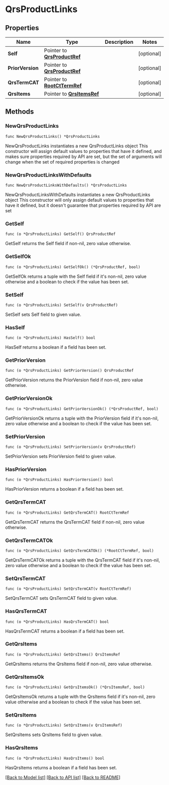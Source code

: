 # QrsProductLinks

## Properties

Name | Type | Description | Notes
------------ | ------------- | ------------- | -------------
**Self** | Pointer to [**QrsProductRef**](QrsProductRef.md) |  | [optional] 
**PriorVersion** | Pointer to [**QrsProductRef**](QrsProductRef.md) |  | [optional] 
**QrsTermCAT** | Pointer to [**RootCtTermRef**](RootCtTermRef.md) |  | [optional] 
**QrsItems** | Pointer to [**QrsItemsRef**](QrsItemsRef.md) |  | [optional] 

## Methods

### NewQrsProductLinks

`func NewQrsProductLinks() *QrsProductLinks`

NewQrsProductLinks instantiates a new QrsProductLinks object
This constructor will assign default values to properties that have it defined,
and makes sure properties required by API are set, but the set of arguments
will change when the set of required properties is changed

### NewQrsProductLinksWithDefaults

`func NewQrsProductLinksWithDefaults() *QrsProductLinks`

NewQrsProductLinksWithDefaults instantiates a new QrsProductLinks object
This constructor will only assign default values to properties that have it defined,
but it doesn't guarantee that properties required by API are set

### GetSelf

`func (o *QrsProductLinks) GetSelf() QrsProductRef`

GetSelf returns the Self field if non-nil, zero value otherwise.

### GetSelfOk

`func (o *QrsProductLinks) GetSelfOk() (*QrsProductRef, bool)`

GetSelfOk returns a tuple with the Self field if it's non-nil, zero value otherwise
and a boolean to check if the value has been set.

### SetSelf

`func (o *QrsProductLinks) SetSelf(v QrsProductRef)`

SetSelf sets Self field to given value.

### HasSelf

`func (o *QrsProductLinks) HasSelf() bool`

HasSelf returns a boolean if a field has been set.

### GetPriorVersion

`func (o *QrsProductLinks) GetPriorVersion() QrsProductRef`

GetPriorVersion returns the PriorVersion field if non-nil, zero value otherwise.

### GetPriorVersionOk

`func (o *QrsProductLinks) GetPriorVersionOk() (*QrsProductRef, bool)`

GetPriorVersionOk returns a tuple with the PriorVersion field if it's non-nil, zero value otherwise
and a boolean to check if the value has been set.

### SetPriorVersion

`func (o *QrsProductLinks) SetPriorVersion(v QrsProductRef)`

SetPriorVersion sets PriorVersion field to given value.

### HasPriorVersion

`func (o *QrsProductLinks) HasPriorVersion() bool`

HasPriorVersion returns a boolean if a field has been set.

### GetQrsTermCAT

`func (o *QrsProductLinks) GetQrsTermCAT() RootCtTermRef`

GetQrsTermCAT returns the QrsTermCAT field if non-nil, zero value otherwise.

### GetQrsTermCATOk

`func (o *QrsProductLinks) GetQrsTermCATOk() (*RootCtTermRef, bool)`

GetQrsTermCATOk returns a tuple with the QrsTermCAT field if it's non-nil, zero value otherwise
and a boolean to check if the value has been set.

### SetQrsTermCAT

`func (o *QrsProductLinks) SetQrsTermCAT(v RootCtTermRef)`

SetQrsTermCAT sets QrsTermCAT field to given value.

### HasQrsTermCAT

`func (o *QrsProductLinks) HasQrsTermCAT() bool`

HasQrsTermCAT returns a boolean if a field has been set.

### GetQrsItems

`func (o *QrsProductLinks) GetQrsItems() QrsItemsRef`

GetQrsItems returns the QrsItems field if non-nil, zero value otherwise.

### GetQrsItemsOk

`func (o *QrsProductLinks) GetQrsItemsOk() (*QrsItemsRef, bool)`

GetQrsItemsOk returns a tuple with the QrsItems field if it's non-nil, zero value otherwise
and a boolean to check if the value has been set.

### SetQrsItems

`func (o *QrsProductLinks) SetQrsItems(v QrsItemsRef)`

SetQrsItems sets QrsItems field to given value.

### HasQrsItems

`func (o *QrsProductLinks) HasQrsItems() bool`

HasQrsItems returns a boolean if a field has been set.


[[Back to Model list]](../README.md#documentation-for-models) [[Back to API list]](../README.md#documentation-for-api-endpoints) [[Back to README]](../README.md)


